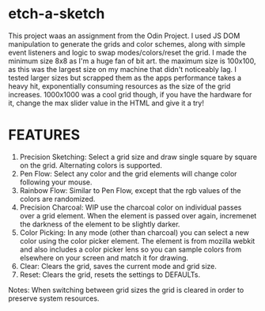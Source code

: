 # etch-a-sketch

This project waas an assignment from the Odin Project. I used JS DOM manipulation to generate the grids and color schemes, along with simple event listeners and logic to swap modes/colors/reset the grid. I made the minimum size 8x8 as I'm a huge fan of bit art. the maximum size is 100x100, as this was the largest size on my machine that didn't noticeably lag. I tested larger sizes but scrapped them as the apps performance takes a heavy hit, exponentially consuming resources as the size of the grid increases. 1000x1000 was a cool grid though, if you have the hardware for it, change the max slider value in the HTML and give it a try! 

# FEATURES
1. Precision Sketching: Select a grid size and draw single square by square on the grid. Alternating colors is supported.
2. Pen Flow: Select any color and the grid elements will change color following your mouse.
3. Rainbow Flow: Similar to Pen Flow, except that the rgb values of the colors are randomized.
4. Precision Charcoal: WIP use the charcoal color on individual passes over a grid element. When the element is passed over again, incremenet the darkness of the element to be slightly darker.
5. Color Picking: In any mode (other than charcoal) you can select a new color using the color picker element. The element is from mozilla webkit and also includes a color picker lens so you can sample colors from elsewhere on your screen and match it for drawing. 
6. Clear: Clears the grid, saves the current mode and grid size. 
7. Reset: Clears the grid, resets the settings to DEFAULTs.

Notes: When switching between grid sizes the grid is cleared in order to preserve system resources.